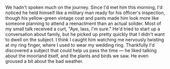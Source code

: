 We hadn't spoken much on the journey. Since I'd met him this morning, I'd noticed he held himself like a military man ready for his officer's inspection, though his yellow-green vintage coat and pants made him look more like someone planning to attend a reenactment than an actual solider. Most of my small talk received a curt, "Aye, lass, I'm sure." He'd tried to start up a conversation about family, but he picked up pretty quickly that I didn't want to dwell on the subject. I think I caught him watching me nervously twisting at my ring finger, where I used to wear my wedding ring. Thankfully I'd discovered a subject that could help us pass the time — he liked talking about the moorland itself, and the plants and birds we saw. He even groused a bit about the bad weather. 